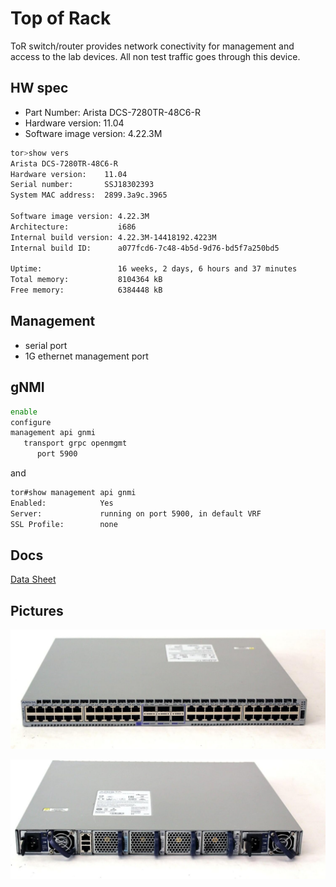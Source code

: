# Top of Rack

ToR switch/router provides network conectivity for management and access to the lab devices. All non test traffic goes through this device.

## HW spec

- Part Number: Arista DCS-7280TR-48C6-R
- Hardware version: 11.04
- Software image version: 4.22.3M

```bash
tor>show vers
Arista DCS-7280TR-48C6-R
Hardware version:    11.04
Serial number:       SSJ18302393
System MAC address:  2899.3a9c.3965

Software image version: 4.22.3M
Architecture:           i686
Internal build version: 4.22.3M-14418192.4223M
Internal build ID:      a077fcd6-7c48-4b5d-9d76-bd5f7a250bd5

Uptime:                 16 weeks, 2 days, 6 hours and 37 minutes
Total memory:           8104364 kB
Free memory:            6384448 kB
```

## Management

- serial port
- 1G ethernet management port

## gNMI

```bash
enable
configure
management api gnmi
   transport grpc openmgmt
      port 5900
```

and

```bash
tor#show management api gnmi
Enabled:            Yes
Server:             running on port 5900, in default VRF
SSL Profile:        none
```

## Docs

[Data Sheet](https://www.arista.com/assets/data/pdf/Datasheets/7280R-DataSheet.pdf)

## Pictures

![front](front.png)

![back](back.png)
